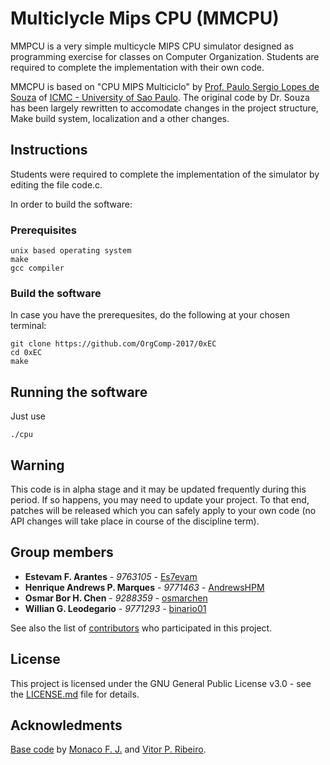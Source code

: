 # Multiclycle Mips CPU (MMCPU)

  MMPCU is a very simple multicycle MIPS CPU simulator designed as programming exercise for classes on Computer Organization. Students are required to complete the implementation with their own code.

  MMCPU is based on "CPU MIPS Multiciclo"  by [Prof. Paulo Sergio Lopes de
  Souza](http://conteudo.icmc.usp.br/pessoas/pssouza/) of [ICMC - University of Sao Paulo](http://icmc.usp.br/).  The original code by Dr. Souza
  has been largely rewritten to accomodate changes in the project structure,
  Make build system, localization and a other changes.

## Instructions
  Students were required to complete the implementation of the simulator by
  editing the file code.c.

  In order to build the software:
### Prerequisites
```
unix based operating system
make
gcc compiler
```
### Build the software
In case you have the prerequesites, do the following at your chosen terminal:
```
git clone https://github.com/OrgComp-2017/0xEC
cd 0xEC
make
```
## Running the software
Just use
```
./cpu
```

## Warning

  This code is in alpha stage and it may be updated frequently
  during this period. If so happens, you may need to update your project.
  To that end, patches will be released which you can safely apply
  to your own code (no API changes will take place in course of
  the discipline term).
  


## Group members

* **Estevam F. Arantes** - *9763105* - [Es7evam](https://github.com/Es7evam)
* **Henrique Andrews P. Marques** - *9771463* - [AndrewsHPM](https://github.com/AndrewsHPM)
* **Osmar Bor H. Chen** - *9288359* - [osmarchen](https://github.com/osmarchen)
* **Willian G. Leodegario** - *9771293* - [binario01 ](https://github.com/binario01)

See also the list of [contributors](https://github.com/your/project/contributors) who participated in this project.

## License

This project is licensed under the GNU General Public License v3.0 - see the [LICENSE.md](LICENSE.md) file for details.


## Acknowledments
[Base code](https://gitlab.com/monaco/mmcpu) by [Monaco F. J.](https://gitlab.com/monaco) and [Vitor P. Ribeiro](https://github.com/VitorPinRibeiro).

